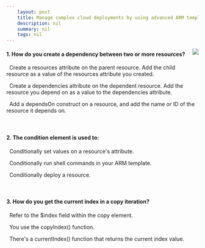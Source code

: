 ```yaml
---
    layout: post
    title: Manage complex cloud deployments by using advanced ARM template features 
    description: nil
    summary: nil
    tags: nil
---
```



 <a target="_blank" href="https://docs.microsoft.com/en-us/learn/modules/manage-deployments-advanced-arm-template-features/10-knowledge-check/"><i class="fas fa-external-link-alt"></i> </a>
 <img align="right" src="https://docs.microsoft.com/en-us/learn/achievements/manage-deployments-advanced-arm-template-features.svg">
####  1. How do you create a dependency between two or more resources?


<i class='far fa-square'></i> &nbsp;&nbsp;Create a resources attribute on the parent resource. Add the child resource as a value of the resources attribute you created.

<i class='far fa-square'></i> &nbsp;&nbsp;Create a dependencies attribute on the dependent resource. Add the resource you depend on as a value to the dependencies attribute.

<i class='fas fa-check-square' style='color: Dodgerblue;'></i> &nbsp;&nbsp;Add a dependsOn construct on a resource, and add the name or ID of the resource it depends on.
<br />
<br />
<br />

####  2. The condition element is used to:


<i class='far fa-square'></i> &nbsp;&nbsp;Conditionally set values on a resource's attribute.

<i class='far fa-square'></i> &nbsp;&nbsp;Conditionally run shell commands in your ARM template.

<i class='fas fa-check-square' style='color: Dodgerblue;'></i> &nbsp;&nbsp;Conditionally deploy a resource.
<br />
<br />
<br />

####  3. How do you get the current index in a copy iteration?


<i class='far fa-square'></i> &nbsp;&nbsp;Refer to the $index field within the copy element.

<i class='fas fa-check-square' style='color: Dodgerblue;'></i> &nbsp;&nbsp;You use the copyIndex() function.

<i class='far fa-square'></i> &nbsp;&nbsp;There's a currentIndex() function that returns the current index value.
<br />
<br />
<br />
